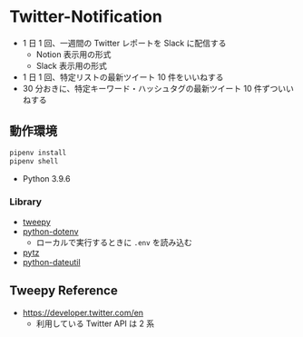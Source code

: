 # Twitter-Notification

- 1 日 1 回、一週間の Twitter レポートを Slack に配信する
  - Notion 表示用の形式
  - Slack 表示用の形式
- 1 日 1 回、特定リストの最新ツイート 10 件をいいねする
- 30 分おきに、特定キーワード・ハッシュタグの最新ツイート 10 件ずついいねする

## 動作環境

```sh
pipenv install
pipenv shell
```

- Python 3.9.6

### Library

- [tweepy](https://github.com/tweepy/tweepy)
- [python-dotenv](https://github.com/theskumar/python-dotenv)
  - ローカルで実行するときに `.env` を読み込む
- [pytz](https://github.com/stub42/pytz)
- [python-dateutil](https://github.com/dateutil/dateutil)

## Tweepy Reference

- https://developer.twitter.com/en
  - 利用している Twitter API は 2 系
